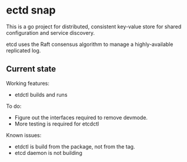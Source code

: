 # ectd snap

This is a go project for distributed, consistent key-value store for shared configuration and service discovery.

etcd uses the Raft consensus algorithm to manage a highly-available replicated log.

## Current state

Working features:
 - etdctl builds and runs

To do:
 - Figure out the interfaces required to remove devmode.
 - More testing is required for etcdctl

Known issues:
 - etdctl is build from the package, not from the tag.
 - etcd daemon is not building
